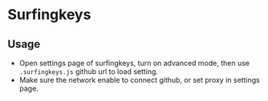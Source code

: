 # Surfingkeys

## Usage

- Open settings page of surfingkeys, turn on advanced mode, then use 
`.surfingkeys.js` github url to load setting.
- Make sure the network enable to connect github, or set proxy in 
settings page.
